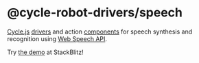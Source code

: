 # @cycle-robot-drivers/speech

[Cycle.js](http://cycle.js.org/) [drivers](https://cycle.js.org/drivers.html) and action [components](https://cycle.js.org/components.html) for speech synthesis and recognition using [Web Speech API](https://developer.mozilla.org/en-US/docs/Web/API/Web_Speech_API).

Try [the demo](https://stackblitz.com/edit/cycle-robot-drivers-speech-demo) at StackBlitz!

